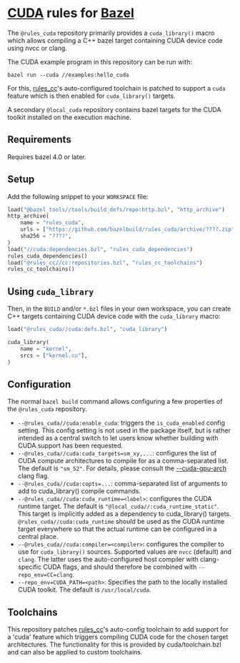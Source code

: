 # [CUDA](http://nvidia.com/cuda) rules for [Bazel](http://bazel.build)

The `@rules_cuda` repository primarily provides a `cuda_library()` macro which
allows compiling a C++ bazel target containing CUDA device code using nvcc or
clang.

The CUDA example program in this repository can be run with:

```
bazel run --cuda //examples:hello_cuda
```

For this, [rules_cc](https://github.com/bazelbuild/rules_cc)'s auto-configured
toolchain is patched to support a `cuda` feature which is then enabled for
`cuda_library()` targets.

A secondary `@local_cuda` repository contains bazel targets for the CUDA toolkit
installed on the execution machine.

## Requirements

Requires bazel 4.0 or later.

## Setup

Add the following snippet to your `WORKSPACE` file:

```python
load("@bazel_tools//tools/build_defs/repo:http.bzl", "http_archive")
http_archive(
    name = "rules_cuda",
    urls = ["https://github.com/bazelbuild/rules_cuda/archive/????.zip"],
    sha256 = "????",
)
load("//cuda:dependencies.bzl", "rules_cuda_dependencies")
rules_cuda_dependencies()
load("@rules_cc//cc:repositories.bzl", "rules_cc_toolchains")
rules_cc_toolchains()
```

## Using `cuda_library`

Then, in the `BUILD` and/or `*.bzl` files in your own workspace, you can create
C++ targets containing CUDA device code with the `cuda_library` macro:

```python
load("@rules_cuda//cuda:defs.bzl", "cuda_library")

cuda_library(
    name = "kernel",
    srcs = ["kernel.cu"],
)
```

## Configuration

The normal `bazel build` command allows configuring a few properties of the
`@rules_cuda` repository.

*   `--@rules_cuda//cuda:enable_cuda`: triggers the `is_cuda_enabled` config
    setting. This config setting is not used in the package itself, but is
    rather intended as a central switch to let users know whether building with
    CUDA support has been requested.
*   `--@rules_cuda//cuda:cuda_targets=sm_xy,...`: configures the list of CUDA
    compute architectures to compile for as a comma-separated list. The default
    is `"sm_52"`. For details, please consult the
    [--cuda-gpu-arch](https://llvm.org/docs/CompileCudaWithLLVM.html#invoking-clang)
    clang flag.
*   `--@rules_cuda//cuda:copts=...`: comma-separated list of arguments to add to
    cuda_library() compile commands.
*   `--@rules_cuda//cuda:cuda_runtime=<label>`: configures the CUDA runtime
    target. The default is `"@local_cuda//:cuda_runtime_static"`. This target is
    implicitly added as a dependency to cuda_library() targets.
    `@rules_cuda//cuda:cuda_runtime` should be used as the CUDA runtime target
    everywhere so that the actual runtime can be configured in a central place.
*   `--@rules_cuda//cuda:compiler=<compiler>`: configures the compiler to use
    for `cuda_library()` sources. Supported values are `nvcc` (default) and
    `clang`. The latter uses the auto-configured host compiler with
    clang-specific CUDA flags, and should therefore be combined with
    `--repo_env=CC=clang`.
*   `--repo_env=CUDA_PATH=<path>`: Specifies the path to the locally installed
    CUDA toolkit. The default is `/usr/local/cuda`.

## Toolchains

This repository patches [rules_cc](https://github.com/bazelbuild/rules_cc)'s
auto-config toolchain to add support for a 'cuda' feature which triggers
compiling CUDA code for the chosen target architectures. The functionality for
this is provided by cuda/toolchain.bzl and can also be applied to custom
toolchains.

